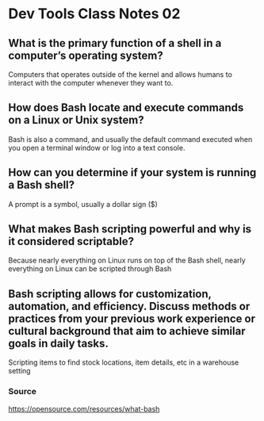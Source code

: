 # Dev Tools Class Notes 02
## What is the primary function of a shell in a computer’s operating system?
Computers that operates outside of the kernel and allows humans to interact with the computer whenever they want to.
## How does Bash locate and execute commands on a Linux or Unix system?
Bash is also a command, and usually the default command executed when you open a terminal window or log into a text console.
## How can you determine if your system is running a Bash shell?
A prompt is a symbol, usually a dollar sign ($)
## What makes Bash scripting powerful and why is it considered scriptable?
Because nearly everything on Linux runs on top of the Bash shell, nearly everything on Linux can be scripted through Bash
## Bash scripting allows for customization, automation, and efficiency. Discuss methods or practices from your previous work experience or cultural background that aim to achieve similar goals in daily tasks.
Scripting items to find stock locations, item details, etc in a warehouse setting
### Source
https://opensource.com/resources/what-bash
